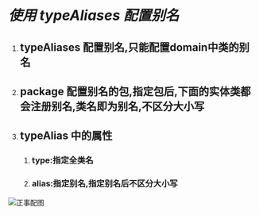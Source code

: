 # ***使用 typeAliases 配置别名***

1. ## typeAliases 配置别名,只能配置domain中类的别名

2. ## package 配置别名的包,指定包后,下面的实体类都会注册别名,类名即为别名,不区分大小写

3. ## typeAlias 中的属性

   1. ### type:指定全类名

   2. ### alias:指定别名,指定别名后不区分大小写

![正事配图](https://github.com/NoMoreThanAWord/SpringFamilyBucket/raw/master/Resource/IMG/072.jpg)